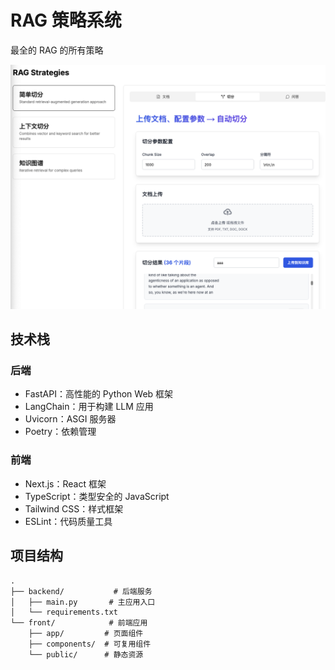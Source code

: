 # RAG 策略系统


最全的 RAG 的所有策略

![项目展示](./front/public/showcase.png)

## 技术栈

### 后端
- FastAPI：高性能的 Python Web 框架
- LangChain：用于构建 LLM 应用
- Uvicorn：ASGI 服务器
- Poetry：依赖管理

### 前端
- Next.js：React 框架
- TypeScript：类型安全的 JavaScript
- Tailwind CSS：样式框架
- ESLint：代码质量工具


## 项目结构

```
.
├── backend/           # 后端服务
│   ├── main.py       # 主应用入口
│   └── requirements.txt
└── front/            # 前端应用
    ├── app/         # 页面组件
    ├── components/  # 可复用组件
    └── public/      # 静态资源
```

